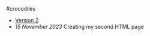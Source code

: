 #crocodiles
- [Version 2](https://McMaster6425.github.io/Crocodile.html)
- *15 November 2023*
Creating my second HTML page
